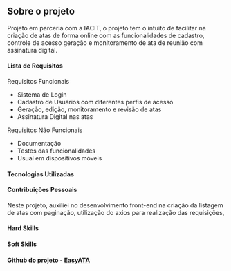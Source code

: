 ## Sobre o projeto

Projeto em parceria com a IACIT, o projeto tem o intuito de facilitar na criação de atas de forma online com as funcionalidades de cadastro, controle de acesso geração e monitoramento de ata de reunião com assinatura digital.

#### Lista de Requisitos

Requisitos Funcionais
 - Sistema de Login
 - Cadastro de Usuários com diferentes perfis de acesso
 - Geração, edição, monitoramento e revisão de atas
 - Assinatura Digital nas atas  

Requisitos Não Funcionais 
 - Documentação
 - Testes das funcionalidades
 - Usual em dispositivos móveis

#### Tecnologias Utilizadas


#### Contribuições Pessoais
Neste projeto, auxiliei no desenvolvimento front-end na criação da listagem de atas com paginação, utilização do axios para realização das requisições, 

#### Hard Skills

#### Soft Skills

#### Github do projeto - [EasyATA](https://github.com/DaviNeves0/EasyATA)
